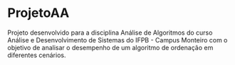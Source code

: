 # ProjetoAA

Projeto desenvolvido para a disciplina Análise de Algoritmos do curso Análise e Desenvolvimento de Sistemas do IFPB - Campus Monteiro com o objetivo de analisar o desempenho de um algoritmo de ordenação em diferentes cenários.
